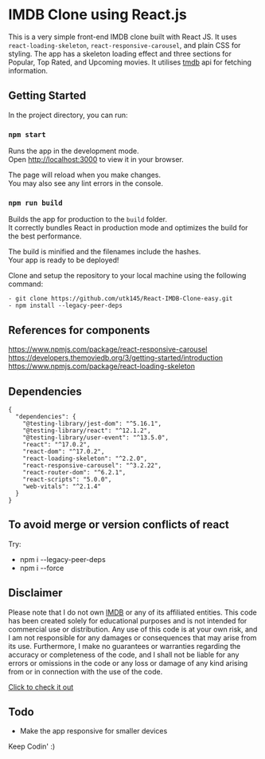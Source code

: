 # IMDB Clone using React.js

This is a very simple front-end IMDB clone built with React JS. It uses `react-loading-skeleton`, `react-responsive-carousel`, and plain CSS for styling. The app has a skeleton loading effect and three sections for Popular, Top Rated, and Upcoming movies. It utilises [tmdb](https://developers.themoviedb.org/3/getting-started/introduction) api for fetching information. 

## Getting Started

In the project directory, you can run:

### `npm start`

Runs the app in the development mode.\
Open [http://localhost:3000](http://localhost:3000) to view it in your browser.

The page will reload when you make changes.\
You may also see any lint errors in the console.



### `npm run build`

Builds the app for production to the `build` folder.\
It correctly bundles React in production mode and optimizes the build for the best performance.

The build is minified and the filenames include the hashes.\
Your app is ready to be deployed!


Clone and setup the repository to your local machine using the following command:

    - git clone https://github.com/utk145/React-IMDB-Clone-easy.git
    - npm install --legacy-peer-deps
 
## References for components
https://www.npmjs.com/package/react-responsive-carousel
https://developers.themoviedb.org/3/getting-started/introduction
https://www.npmjs.com/package/react-loading-skeleton


## Dependencies

```
{
  "dependencies": {
    "@testing-library/jest-dom": "^5.16.1",
    "@testing-library/react": "^12.1.2",
    "@testing-library/user-event": "^13.5.0",
    "react": "^17.0.2",
    "react-dom": "^17.0.2",
    "react-loading-skeleton": "^2.2.0",
    "react-responsive-carousel": "^3.2.22",
    "react-router-dom": "^6.2.1",
    "react-scripts": "5.0.0",
    "web-vitals": "^2.1.4"
  }
}

```

## To avoid merge or version conflicts of react 

Try:

- npm i --legacy-peer-deps
- npm i --force


## Disclaimer

Please note that I do not own [IMDB](imdb.com) or any of its affiliated entities. This code has been created solely for educational purposes and is not intended for commercial use or distribution. Any use of this code is at your own risk, and I am not responsible for any damages or consequences that may arise from its use. Furthermore, I make no guarantees or warranties regarding the accuracy or completeness of the code, and I shall not be liable for any errors or omissions in the code or any loss or damage of any kind arising from or in connection with the use of the code.


[Click to check it out](https://twitter.com/utks1455/status/1641596921805512704)


## Todo

- Make the app responsive for smaller devices


Keep Codin' :)
